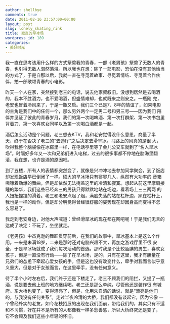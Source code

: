 ```yaml
---
author: shellbye
comments: true
date: 2011-02-16 23:57:00+00:00
layout: post
slug: lonely_skating_rink
title: 寂寞的旱冰场
wordpress_id: 189
categories:
- 美好时光
---
```


我一直在思考该用什么样的方式祭奠我的青春，一部《老男孩》祭奠了无数人的青春，也引得无数人潸然落泪。所以我也在想：除了一部电影，恐怕在没有其他恰当的方式了，于是自那以后，我就一直在寻觅着故事、寻觅着情结、寻觅着合作伙伴，拍一部歌颂青春的小电影。

昨天一个人在家，突然接到老三的电话，说去他家叙叙旧。没想到居然是去喝酒的，我本不胜酒力，也不爱喝酒，但盛情难却，也就既来之则安之。一瓶刚 完，老安也冒着冷风来了，于是一瓶又启。我们三个已是7、8年的情谊了，如果电影的主角是我们中的任何一个，那么另外两个一定男二号和男三号——因为我们 陪伴并见证了彼此的青春岁月，我们的第一次喝啤酒、第一次打群架、第一次书包里背着刀、第一次喜欢女同学以及第一次喝白酒都是一起。

酒后怎么活动是个问题，老三想去KTV，我和老安觉得没什么意思，商量了半天，终于在否决了老三的“去迪厅”之后决定去滑旱冰。马路上的风真的是很 大，吹得我整个脑袋像在冰窖里一样，在电话亭里等了会儿公交车就到了“名人旱冰场”。时隔好多年又一次和兄弟们进入电梯，过去的很多事都不停地在脑海里翻 滚，我在想，也许是酒的原因吧。

到了五楼，所有人的表情都突然变了，就像是兴冲冲地去参加同学聚会，到了饭店却发现饭店早已倒闭了一样。硕大的旱冰场只有寥寥几人，纵然有大功率的 音箱嘶嚎着劲爆的舞曲，但是却依然无法掩盖这里的冷清和寂寞。想起从前这里摩肩接踵的繁华，我们这些已经奔三的男孩只得默默地站在场边，看着场上三三两两 的人扭扭捏捏的滑着。老三和老安点起了烟，满脸失落的站在栏杆边，趴在栏杆上，我也是一样的动作，但是却分明觉得曾经很舒服的姿势现在却因身高而变得不怎 么容易了。

我走到老安身边，对他大声喊道：曾经滑旱冰的现在都在网吧呢！于是我们无言的达成了决定：不玩了，坐坐就走。

《老男孩》中杰克逊的舞蹈贯穿前后，在我们的故事中，旱冰基本上是这么个作用。一来是未满18岁，二来是那时还对电脑兴趣不大，再加之游戏厅里不很 安全，于是旱冰场就成了我们每次活动的首选。那时我是个比较腼腆的男生，喜欢女孩子，但是一直没有行动——除了在旱冰场，是的，只有在这里，我才有胆量在 兄弟们的怂恿下牵起心爱女孩的手。但是这也没有改变什么，牵手对我而言似乎意义重大，但是对于女孩而言，在这里牵手，没有任何意义。

待了半个小时左右后，我们终于还是下楼走了。老三不顾我们的阻拦，又提了一瓶酒，说是要去他上班的地方继续喝。老三还是那么单纯，尽管他还是装作很 有城府。东大桥也变了，变得漂亮了，但是，化用朱自清的话说，就是“漂亮是他们的，与我没有任何关系”。走过半夜冷清的大桥，我们都没有谈起它，因为它像 一个曾经朴实的老友，如今花枝招展的出现在我们面前，带给我们的，其实只有不适和不习惯，好在并不是所有的人都像我一样多愁善感，所以大桥终究还是变了， 它不会顾及我们这些小年轻的怀旧。
